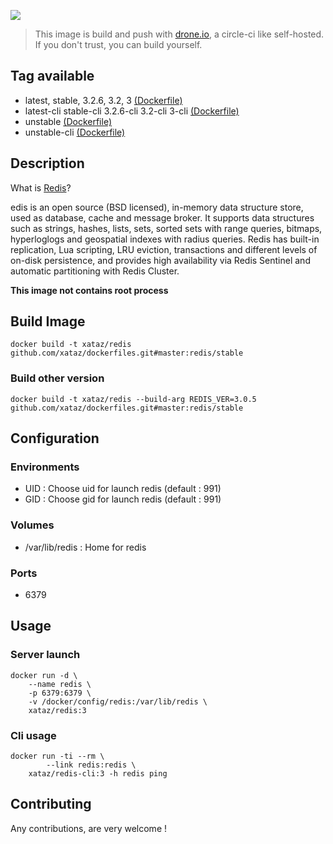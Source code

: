 ![](https://upload.wikimedia.org/wikipedia/en/thumb/6/6b/Redis_Logo.svg/467px-Redis_Logo.svg.png)

> This image is build and push with [drone.io](https://github.com/drone/drone), a circle-ci like self-hosted.
> If you don't trust, you can build yourself.

## Tag available
* latest, stable, 3.2.6, 3.2, 3 [(Dockerfile)](https://github.com/xataz/dockerfiles/blob/master/redis/stable/Dockerfile)
* latest-cli stable-cli 3.2.6-cli 3.2-cli 3-cli [(Dockerfile)](https://github.com/xataz/dockerfiles/blob/master/redis/stable-cli/Dockerfile)
* unstable [(Dockerfile)](https://github.com/xataz/dockerfiles/blob/master/redis/unstable/Dockerfile)
* unstable-cli [(Dockerfile)](https://github.com/xataz/dockerfiles/blob/master/redis/unstable-cli/Dockerfile)

## Description
What is [Redis](http://redis.io/)?

edis is an open source (BSD licensed), in-memory data structure store, used as database, cache and message broker. It supports data structures such as strings, hashes, lists, sets, sorted sets with range queries, bitmaps, hyperloglogs and geospatial indexes with radius queries. Redis has built-in replication, Lua scripting, LRU eviction, transactions and different levels of on-disk persistence, and provides high availability via Redis Sentinel and automatic partitioning with Redis Cluster.

**This image not contains root process**

## Build Image

```shell
docker build -t xataz/redis github.com/xataz/dockerfiles.git#master:redis/stable
```

### Build other version
```shell
docker build -t xataz/redis --build-arg REDIS_VER=3.0.5 github.com/xataz/dockerfiles.git#master:redis/stable
```

## Configuration
### Environments
* UID : Choose uid for launch redis (default : 991)
* GID : Choose gid for launch redis (default : 991)

### Volumes
* /var/lib/redis : Home for redis

### Ports
* 6379 

## Usage
### Server launch
```shell
docker run -d \
    --name redis \
	-p 6379:6379 \
	-v /docker/config/redis:/var/lib/redis \
	xataz/redis:3
```

### Cli usage
```shell
docker run -ti --rm \
        --link redis:redis \
	xataz/redis-cli:3 -h redis ping
```

## Contributing
Any contributions, are very welcome !
